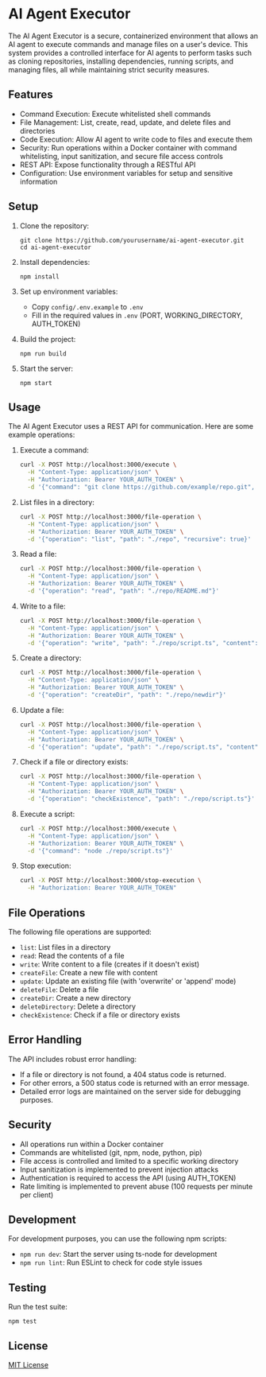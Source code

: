 # AI Agent Executor

The AI Agent Executor is a secure, containerized environment that allows an AI agent to execute commands and manage files on a user's device. This system provides a controlled interface for AI agents to perform tasks such as cloning repositories, installing dependencies, running scripts, and managing files, all while maintaining strict security measures.

## Features

- Command Execution: Execute whitelisted shell commands
- File Management: List, create, read, update, and delete files and directories
- Code Execution: Allow AI agent to write code to files and execute them
- Security: Run operations within a Docker container with command whitelisting, input sanitization, and secure file access controls
- REST API: Expose functionality through a RESTful API
- Configuration: Use environment variables for setup and sensitive information

## Setup

1. Clone the repository:
   ```
   git clone https://github.com/yourusername/ai-agent-executor.git
   cd ai-agent-executor
   ```

2. Install dependencies:
   ```
   npm install
   ```

3. Set up environment variables:
   - Copy `config/.env.example` to `.env`
   - Fill in the required values in `.env` (PORT, WORKING_DIRECTORY, AUTH_TOKEN)

4. Build the project:
   ```
   npm run build
   ```

5. Start the server:
   ```
   npm start
   ```

## Usage

The AI Agent Executor uses a REST API for communication. Here are some example operations:

1. Execute a command:
   ```bash
   curl -X POST http://localhost:3000/execute \
     -H "Content-Type: application/json" \
     -H "Authorization: Bearer YOUR_AUTH_TOKEN" \
     -d '{"command": "git clone https://github.com/example/repo.git", "working_directory": "/path/to/working/dir"}'
   ```

2. List files in a directory:
   ```bash
   curl -X POST http://localhost:3000/file-operation \
     -H "Content-Type: application/json" \
     -H "Authorization: Bearer YOUR_AUTH_TOKEN" \
     -d '{"operation": "list", "path": "./repo", "recursive": true}'
   ```

3. Read a file:
   ```bash
   curl -X POST http://localhost:3000/file-operation \
     -H "Content-Type: application/json" \
     -H "Authorization: Bearer YOUR_AUTH_TOKEN" \
     -d '{"operation": "read", "path": "./repo/README.md"}'
   ```

4. Write to a file:
   ```bash
   curl -X POST http://localhost:3000/file-operation \
     -H "Content-Type: application/json" \
     -H "Authorization: Bearer YOUR_AUTH_TOKEN" \
     -d '{"operation": "write", "path": "./repo/script.ts", "content": "console.log(\"Hello, World!\");"}'
   ```

5. Create a directory:
   ```bash
   curl -X POST http://localhost:3000/file-operation \
     -H "Content-Type: application/json" \
     -H "Authorization: Bearer YOUR_AUTH_TOKEN" \
     -d '{"operation": "createDir", "path": "./repo/newdir"}'
   ```

6. Update a file:
   ```bash
   curl -X POST http://localhost:3000/file-operation \
     -H "Content-Type: application/json" \
     -H "Authorization: Bearer YOUR_AUTH_TOKEN" \
     -d '{"operation": "update", "path": "./repo/script.ts", "content": "console.log(\"Updated!\");", "mode": "append"}'
   ```

7. Check if a file or directory exists:
   ```bash
   curl -X POST http://localhost:3000/file-operation \
     -H "Content-Type: application/json" \
     -H "Authorization: Bearer YOUR_AUTH_TOKEN" \
     -d '{"operation": "checkExistence", "path": "./repo/script.ts"}'
   ```

8. Execute a script:
   ```bash
   curl -X POST http://localhost:3000/execute \
     -H "Content-Type: application/json" \
     -H "Authorization: Bearer YOUR_AUTH_TOKEN" \
     -d '{"command": "node ./repo/script.ts"}'
   ```

9. Stop execution:
   ```bash
   curl -X POST http://localhost:3000/stop-execution \
     -H "Authorization: Bearer YOUR_AUTH_TOKEN"
   ```

## File Operations

The following file operations are supported:

- `list`: List files in a directory
- `read`: Read the contents of a file
- `write`: Write content to a file (creates if it doesn't exist)
- `createFile`: Create a new file with content
- `update`: Update an existing file (with 'overwrite' or 'append' mode)
- `deleteFile`: Delete a file
- `createDir`: Create a new directory
- `deleteDirectory`: Delete a directory
- `checkExistence`: Check if a file or directory exists

## Error Handling

The API includes robust error handling:

- If a file or directory is not found, a 404 status code is returned.
- For other errors, a 500 status code is returned with an error message.
- Detailed error logs are maintained on the server side for debugging purposes.

## Security

- All operations run within a Docker container
- Commands are whitelisted (git, npm, node, python, pip)
- File access is controlled and limited to a specific working directory
- Input sanitization is implemented to prevent injection attacks
- Authentication is required to access the API (using AUTH_TOKEN)
- Rate limiting is implemented to prevent abuse (100 requests per minute per client)

## Development

For development purposes, you can use the following npm scripts:

- `npm run dev`: Start the server using ts-node for development
- `npm run lint`: Run ESLint to check for code style issues

## Testing

Run the test suite:
```
npm test
```

## License

[MIT License](LICENSE)